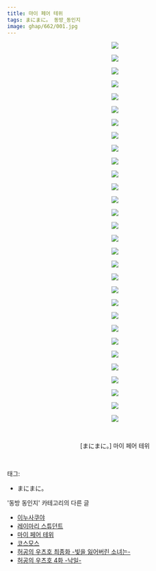 ```yaml
---
title: 마이 페어 테위
tags: まにまに。 동방_동인지
image: ghap/662/001.jpg
---
```

<div class="article">
<p style="text-align: center; clear: none; float: none;"><img src="{{ site.nasurl }}/ghap/662/001.jpg"/></p>
<p style="text-align: center; clear: none; float: none;"><img src="{{ site.nasurl }}/ghap/662/002.jpg"/></p>
<p style="text-align: center; clear: none; float: none;"><img src="{{ site.nasurl }}/ghap/662/003.jpg"/></p>
<p style="text-align: center; clear: none; float: none;"><img src="{{ site.nasurl }}/ghap/662/004.jpg"/></p>
<p style="text-align: center; clear: none; float: none;"><img src="{{ site.nasurl }}/ghap/662/005.jpg"/></p>
<p style="text-align: center; clear: none; float: none;"><img src="{{ site.nasurl }}/ghap/662/006.jpg"/></p>
<p style="text-align: center; clear: none; float: none;"><img src="{{ site.nasurl }}/ghap/662/007.jpg"/></p>
<p style="text-align: center; clear: none; float: none;"><img src="{{ site.nasurl }}/ghap/662/008.jpg"/></p>
<p style="text-align: center; clear: none; float: none;"><img src="{{ site.nasurl }}/ghap/662/009.jpg"/></p>
<p style="text-align: center; clear: none; float: none;"><img src="{{ site.nasurl }}/ghap/662/010.jpg"/></p>
<p style="text-align: center; clear: none; float: none;"><img src="{{ site.nasurl }}/ghap/662/011.jpg"/></p>
<p style="text-align: center; clear: none; float: none;"><img src="{{ site.nasurl }}/ghap/662/012.jpg"/></p>
<p style="text-align: center; clear: none; float: none;"><img src="{{ site.nasurl }}/ghap/662/013.jpg"/></p>
<p style="text-align: center; clear: none; float: none;"><img src="{{ site.nasurl }}/ghap/662/014.jpg"/></p>
<p style="text-align: center; clear: none; float: none;"><img src="{{ site.nasurl }}/ghap/662/015.jpg"/></p>
<p style="text-align: center; clear: none; float: none;"><img src="{{ site.nasurl }}/ghap/662/016.jpg"/></p>
<p style="text-align: center; clear: none; float: none;"><img src="{{ site.nasurl }}/ghap/662/017.jpg"/></p>
<p style="text-align: center; clear: none; float: none;"><img src="{{ site.nasurl }}/ghap/662/018.jpg"/></p>
<p style="text-align: center; clear: none; float: none;"><img src="{{ site.nasurl }}/ghap/662/019.jpg"/></p>
<p style="text-align: center; clear: none; float: none;"><img src="{{ site.nasurl }}/ghap/662/020.jpg"/></p>
<p style="text-align: center; clear: none; float: none;"><img src="{{ site.nasurl }}/ghap/662/021.jpg"/></p>
<p style="text-align: center; clear: none; float: none;"><img src="{{ site.nasurl }}/ghap/662/022.jpg"/></p>
<p style="text-align: center; clear: none; float: none;"><img src="{{ site.nasurl }}/ghap/662/023.jpg"/></p>
<p style="text-align: center; clear: none; float: none;"><img src="{{ site.nasurl }}/ghap/662/024.jpg"/></p>
<p style="text-align: center; clear: none; float: none;"><img src="{{ site.nasurl }}/ghap/662/025.jpg"/></p>
<p style="text-align: center; clear: none; float: none;"><img src="{{ site.nasurl }}/ghap/662/026.jpg"/></p>
<p style="text-align: center; clear: none; float: none;"><img src="{{ site.nasurl }}/ghap/662/027.jpg"/></p>
<p style="text-align: center; clear: none; float: none;"><img src="{{ site.nasurl }}/ghap/662/028.jpg"/></p>
<p style="text-align: center; clear: none; float: none;"><img src="{{ site.nasurl }}/ghap/662/029.jpg"/></p>
<p style="text-align: center; clear: none; float: none;"><img src="{{ site.nasurl }}/ghap/662/030.jpg"/></p>
<p style="text-align: center; clear: none; float: none;"><br/></p>
<p style="text-align: center; clear: none; float: none;">[まにまに。] 마이 페어 테위</p>
<p><br/></p>
</div><div class="tagTrail">
<p>태그: </p>
<ul>
<li>まにまに。</li>
</ul>
</div><div class="another">
<p>'동방 동인지' 카테고리의 다른 글</p>
<ul>
<li><a href="/2016-07-04-ghap_664">이누사쿠야</a></li>
<li><a href="/2016-07-04-ghap_663">레이마리 스튜던트</a></li>
<li><a href="/2016-07-04-ghap_662">마이 페어 테위</a></li>
<li><a href="/2016-07-04-ghap_661">코스모스</a></li>
<li><a href="/2016-07-03-ghap_660">허공의 우츠호 최종화 -빛을 잃어버린 소녀는-</a></li>
<li><a href="/2016-07-03-ghap_659">허공의 우츠호 4화 -낙일-</a></li>
</ul>
</div><div class="cb_module cb_fluid">
<div class="cb_wrt cb_profile">
</div><!-- commentList close -->
</div>